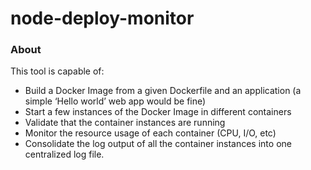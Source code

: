 # node-deploy-monitor

### About

This tool is capable of:

- Build a Docker Image from a given Dockerfile and an application (a simple ‘Hello world’ web app would be fine)
- Start a few instances of the Docker Image in different containers
- Validate that the container instances are running
- Monitor the resource usage of each container (CPU, I/O, etc)
- Consolidate the log output of all the container instances into one centralized log file.
